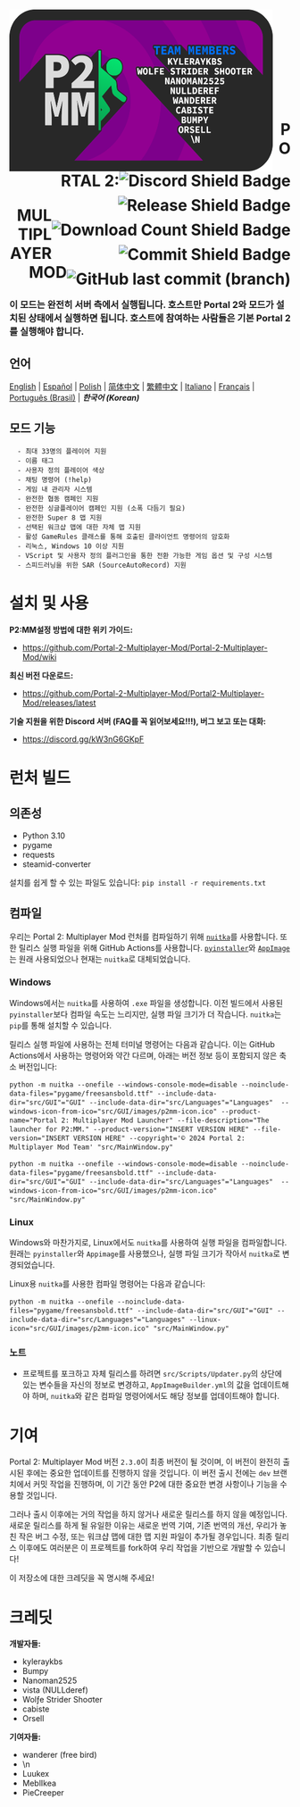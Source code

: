 <h1>
  <img src="https://github.com/Portal-2-Multiplayer-Mod/P2MM-ART/blob/e56d8c209eb3f143bb0607dc1e59730e517ecca6/Banners/P2MMBannerREADME.png?raw=true" alt="P2MMBannerREADME" width="472" height="290" align="left">
  <a href="https://discord.gg/nXRygGNxyK" target="_blank">
      <img src="https://img.shields.io/discord/839651379034193920?color=blue&label=Discord%20Users&style=for-the-badge&logo=discord&logoWidth=20"
              alt="Discord Shield Badge" style="margin-bottom: 10px;" align="right">
  </a>
  <br>
  <a href="https://github.com/Portal-2-Multiplayer-Mod/Portal-2-Multiplayer-Mod/releases/latest">
      <img src="https://img.shields.io/github/release-date/Portal-2-Multiplayer-Mod/Portal-2-Multiplayer-Mod?color=red&label=Latest%20Release&style=for-the-badge"
              alt="Release Shield Badge" style="margin-bottom: 10px;" align="right">
  </a>
  <br>
  <img src="https://img.shields.io/github/downloads/Portal-2-Multiplayer-Mod/Portal-2-Multiplayer-Mod/total?style=for-the-badge&label=TOTAL%20DOWNLOAD%20COUNT"
          alt="Download Count Shield Badge" style="margin-bottom: 10px;" align="right">
  </a>
  <br>
  <a href="https://github.com/Portal-2-Multiplayer-Mod/Portal-2-Multiplayer-Mod/commits/main">
      <img src="https://img.shields.io/github/last-commit/Portal-2-Multiplayer-Mod/Portal-2-Multiplayer-Mod?label=LAST%20COMMIT%20(MAIN)&style=for-the-badge"
              alt="Commit Shield Badge" style="margin-bottom: 10px;" align="right">
  </a>
  <br>
  <a href="https://github.com/Portal-2-Multiplayer-Mod/Portal-2-Multiplayer-Mod/commits/dev">
      <img src="https://img.shields.io/github/last-commit/Portal-2-Multiplayer-Mod/Portal-2-Multiplayer-Mod/dev?style=for-the-badge&label=LAST%20COMMIT%20(DEV)&color=%2334a5eb"
              alt="GitHub last commit (branch)" align="right">
  </a>
  <br>
  <p align="right">PORTAL 2:</p>
  <p align="right">MULTIPLAYER MOD</p>
</h1>

### 이 모드는 완전히 서버 측에서 실행됩니다. 호스트만 Portal 2와 모드가 설치된 상태에서 실행하면 됩니다. 호스트에 참여하는 사람들은 기본 Portal 2를 실행해야 합니다.


## 언어

[English](README.md) | [Español](README.es.md) | [Polish](README.pl.md) | [简体中文](README.zh-CN.md) | [繁體中文](README.zh-TW.md) | [Italiano](README.it.md) | [Français](README.fr.md) | [Português (Brasil)](README.pt_BR.md) | **_한국어 (Korean)_**

## 모드 기능

```
  - 최대 33명의 플레이어 지원
  - 이름 태그
  - 사용자 정의 플레이어 색상
  - 채팅 명령어 (!help)
  - 게임 내 관리자 시스템
  - 완전한 협동 캠페인 지원
  - 완전한 싱글플레이어 캠페인 지원 (소폭 다듬기 필요)
  - 완전한 Super 8 맵 지원
  - 선택된 워크샵 맵에 대한 자체 맵 지원
  - 활성 GameRules 클래스를 통해 호출된 클라이언트 명령어의 암호화
  - 리눅스, Windows 10 이상 지원
  - VScript 및 사용자 정의 플러그인을 통한 전환 가능한 게임 옵션 및 구성 시스템
  - 스피드러닝을 위한 SAR (SourceAutoRecord) 지원
```

# 설치 및 사용

**P2:MM설정 방법에 대한 위키 가이드:**

- <https://github.com/Portal-2-Multiplayer-Mod/Portal-2-Multiplayer-Mod/wiki>

**최신 버전 다운로드:**

- <https://github.com/Portal-2-Multiplayer-Mod/Portal2-Multiplayer-Mod/releases/latest>

**기술 지원을 위한 Discord 서버 (FAQ를 꼭 읽어보세요!!!), 버그 보고 또는 대화:**

- <https://discord.gg/kW3nG6GKpF>

# 런처 빌드

## 의존성

- Python 3.10
- pygame
- requests
- steamid-converter

설치를 쉽게 할 수 있는 파일도 있습니다: `pip install -r requirements.txt`

## 컴파일

우리는 Portal 2: Multiplayer Mod 런처를 컴파일하기 위해 [`nuitka`](https://nuitka.net/)를 사용합니다. 또한 릴리스 실행 파일을 위해 GitHub Actions를 사용합니다. [`pyinstaller`](https://pypi.org/project/pyinstaller/)와 [`AppImage`](https://appimage.org/)는 원래 사용되었으나 현재는 `nuitka`로 대체되었습니다.

### Windows

Windows에서는 `nuitka`를 사용하여 `.exe` 파일을 생성합니다. 이전 빌드에서 사용된 `pyinstaller`보다 컴파일 속도는 느리지만, 실행 파일 크기가 더 작습니다. `nuitka`는 `pip`를 통해 설치할 수 있습니다.

릴리스 실행 파일에 사용하는 전체 터미널 명령어는 다음과 같습니다. 이는 GitHub Actions에서 사용하는 명령어와 약간 다르며, 아래는 버전 정보 등이 포함되지 않은 축소 버전입니다:

```shell
python -m nuitka --onefile --windows-console-mode=disable --noinclude-data-files="pygame/freesansbold.ttf" --include-data-dir="src/GUI"="GUI" --include-data-dir="src/Languages"="Languages"  --windows-icon-from-ico="src/GUI/images/p2mm-icon.ico" --product-name="Portal 2: Multiplayer Mod Launcher" --file-description="The launcher for P2:MM." --product-version="INSERT VERSION HERE" --file-version="INSERT VERSION HERE" --copyright='© 2024 Portal 2: Multiplayer Mod Team' "src/MainWindow.py"
```

```shell
python -m nuitka --onefile --windows-console-mode=disable --noinclude-data-files="pygame/freesansbold.ttf" --include-data-dir="src/GUI"="GUI" --include-data-dir="src/Languages"="Languages"  --windows-icon-from-ico="src/GUI/images/p2mm-icon.ico" "src/MainWindow.py"
```

### Linux

Windows와 마찬가지로, Linux에서도 `nuitka`를 사용하여 실행 파일을 컴파일합니다. 원래는 `pyinstaller`와 `Appimage`를 사용했으나, 실행 파일 크기가 작아서 `nuitka`로 변경되었습니다.

Linux용 `nuitka`를 사용한 컴파일 명령어는 다음과 같습니다:

```shell
python -m nuitka --onefile --noinclude-data-files="pygame/freesansbold.ttf" --include-data-dir="src/GUI"="GUI" --include-data-dir="src/Languages"="Languages" --linux-icon="src/GUI/images/p2mm-icon.ico" "src/MainWindow.py"
```

### 노트

- 프로젝트를 포크하고 자체 릴리스를 하려면 `src/Scripts/Updater.py`의 상단에 있는 변수들을 자신의 정보로 변경하고, `AppImageBuilder.yml`의 값을 업데이트해야 하며, `nuitka`와 같은 컴파일 명령어에서도 해당 정보를 업데이트해야 합니다.

# 기여

Portal 2: Multiplayer Mod 버전 `2.3.0`이 최종 버전이 될 것이며, 이 버전이 완전히 출시된 후에는 중요한 업데이트를 진행하지 않을 것입니다.
이 버전 출시 전에는 `dev` 브랜치에서 커밋 작업을 진행하며, 이 기간 동안 P2에 대한 중요한 변경 사항이나 기능을 수용할 것입니다. 

그러나 출시 이후에는 거의 작업을 하지 않거나 새로운 릴리스를 하지 않을 예정입니다. 
새로운 릴리스를 하게 될 유일한 이유는 새로운 번역 기여, 기존 번역의 개선, 우리가 놓친 작은 버그 수정, 또는 워크샵 맵에 대한 맵 지원 파일이 추가될 경우입니다. 
최종 릴리스 이후에도 여러분은 이 프로젝트를 fork하여 우리 작업을 기반으로 개발할 수 있습니다!

이 저장소에 대한 크레딧을 꼭 명시해 주세요!

# 크레딧

**개발자들:**

- kyleraykbs
- Bumpy
- Nanoman2525
- vista (NULLderef)
- Wolƒe Strider Shoσter
- cabiste
- Orsell

**기여자들:**

- wanderer (free bird)
- \n
- Luukex
- MeblIkea
- PieCreeper